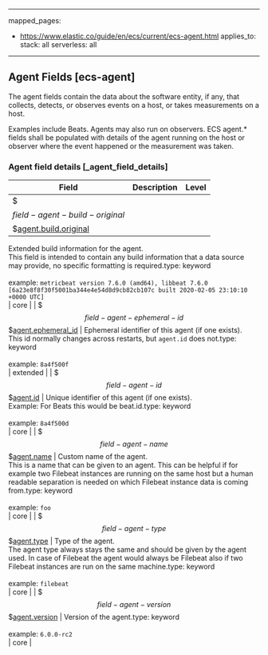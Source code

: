 <!-- This file is automatically generated. Don't edit it manually! -->

---
mapped_pages:
  - https://www.elastic.co/guide/en/ecs/current/ecs-agent.html
applies_to:
  stack: all
  serverless: all
---

## Agent Fields [ecs-agent]

The agent fields contain the data about the software entity, if any, that collects, detects, or observes events on a host, or takes measurements on a host.

Examples include Beats. Agents may also run on observers. ECS agent.* fields shall be populated with details of the agent running on the host or observer where the event happened or the measurement was taken.

### Agent field details [_agent_field_details]

| Field  | Description | Level |
|---|---|---|
| $$$field-agent-build-original$$$[agent.build.original](#field-agent-build-original) |
Extended build information for the agent.<br>This field is intended to contain any build information that a data source may provide, no specific formatting is required.type: keyword<br><br>
example: `metricbeat version 7.6.0 (amd64), libbeat 7.6.0 [6a23e8f8f30f5001ba344e4e54d8d9cb82cb107c built 2020-02-05 23:10:10 +0000 UTC]`<br>| core |
| $$$field-agent-ephemeral-id$$$[agent.ephemeral_id](#field-agent-ephemeral-id) |
Ephemeral identifier of this agent (if one exists).<br>This id normally changes across restarts, but `agent.id` does not.type: keyword<br><br>
example: `8a4f500f`<br>| extended |
| $$$field-agent-id$$$[agent.id](#field-agent-id) |
Unique identifier of this agent (if one exists).<br>Example: For Beats this would be beat.id.type: keyword<br><br>
example: `8a4f500d`<br>| core |
| $$$field-agent-name$$$[agent.name](#field-agent-name) |
Custom name of the agent.<br>This is a name that can be given to an agent. This can be helpful if for example two Filebeat instances are running on the same host but a human readable separation is needed on which Filebeat instance data is coming from.type: keyword<br><br>
example: `foo`<br>| core |
| $$$field-agent-type$$$[agent.type](#field-agent-type) |
Type of the agent.<br>The agent type always stays the same and should be given by the agent used. In case of Filebeat the agent would always be Filebeat also if two Filebeat instances are run on the same machine.type: keyword<br><br>
example: `filebeat`<br>| core |
| $$$field-agent-version$$$[agent.version](#field-agent-version) |
Version of the agent.type: keyword<br><br>
example: `6.0.0-rc2`<br>| core |


